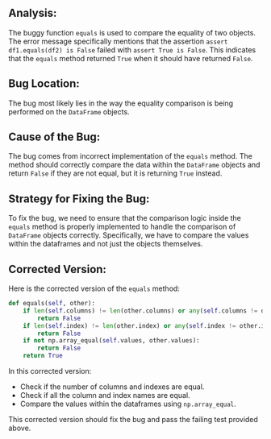 ## Analysis:
The buggy function `equals` is used to compare the equality of two objects. 
The error message specifically mentions that the assertion `assert df1.equals(df2) is False` failed with `assert True is False`. This indicates that the `equals` method returned `True` when it should have returned `False`.

## Bug Location:
The bug most likely lies in the way the equality comparison is being performed on the `DataFrame` objects.

## Cause of the Bug:
The bug comes from incorrect implementation of the `equals` method. The method should correctly compare the data within the `DataFrame` objects and return `False` if they are not equal, but it is returning `True` instead. 

## Strategy for Fixing the Bug:
To fix the bug, we need to ensure that the comparison logic inside the `equals` method is properly implemented to handle the comparison of `DataFrame` objects correctly. Specifically, we have to compare the values within the dataframes and not just the objects themselves.

## Corrected Version:
Here is the corrected version of the `equals` method:

```python
def equals(self, other):
    if len(self.columns) != len(other.columns) or any(self.columns != other.columns):
        return False
    if len(self.index) != len(other.index) or any(self.index != other.index):
        return False
    if not np.array_equal(self.values, other.values):
        return False
    return True
```

In this corrected version:
- Check if the number of columns and indexes are equal.
- Check if all the column and index names are equal.
- Compare the values within the dataframes using `np.array_equal`.

This corrected version should fix the bug and pass the failing test provided above.